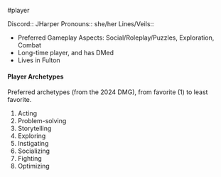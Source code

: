  #player

Discord:: JHarper
Pronouns:: she/her
Lines/Veils:: 

* Preferred Gameplay Aspects: Social/Roleplay/Puzzles, Exploration, Combat
* Long-time player, and has DMed
* Lives in Fulton

#### Player Archetypes
Preferred archetypes (from the 2024 DMG), from favorite (1) to least favorite.

1) Acting
2) Problem-solving
3) Storytelling
4) Exploring
5) Instigating
6) Socializing
7) Fighting
8) Optimizing
